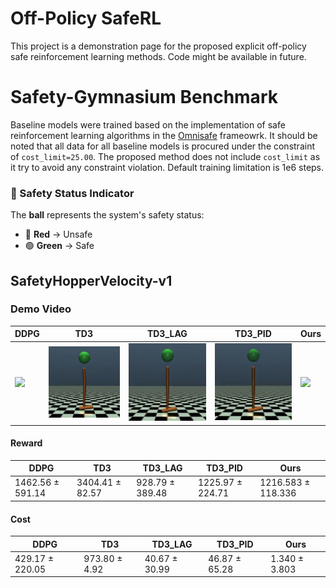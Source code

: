 # Off-Policy SafeRL
This project is a demonstration page for the proposed explicit off-policy safe reinforcement learning methods. Code might be available in future.


# Safety-Gymnasium Benchmark 
Baseline models were trained based on the implementation of safe reinforcement learning algorithms in the [Omnisafe](https://www.omnisafe.ai/en/latest/) frameowrk.
It should be noted that all data for all baseline models is procured under the constraint of ```cost_limit=25.00```. The proposed method does not include ```cost_limit``` as it try to avoid any constraint violation. Default training limitation is 1e6 steps. 

### 🏀 Safety Status Indicator  
The **ball** represents the system's safety status:  
- 🔴 **Red** → Unsafe  
- 🟢 **Green** → Safe  

## SafetyHopperVelocity-v1

### Demo Video
| DDPG | TD3 | TD3_LAG | TD3_PID | Ours |
|------|-----|---------|---------|------|
| <img src="gif/DDPG_SafetyHopperVelocity_v1.gif" width="150"/> | <img src="gif/TD3_SafetyHopperVelocity_v1.gif" width="150"/> | <img src="gif/TD3_LAG_SafetyHopperVelocity_v1.gif" width="150"/> | <img src="gif/TD3_PID_SafetyHopperVelocity_v1.gif" width="150"/> | <img src="gif/Ours_SafetyHopperVelocity_v1.gif" width="150"/> |

#### Reward  
| DDPG | TD3 | TD3_LAG | TD3_PID | Ours |
|------|-----|---------|---------|------|
| 1462.56 ± 591.14 | 3404.41 ± 82.57 | 928.79 ± 389.48 | 1225.97 ± 224.71 | 1216.583 ± 118.336 |

#### Cost  
| DDPG | TD3 | TD3_LAG | TD3_PID | Ours |
|------|-----|---------|---------|------|
| 429.17 ± 220.05 | 973.80 ± 4.92 | 40.67 ± 30.99 | 46.87 ± 65.28 | 1.340 ± 3.803 |
